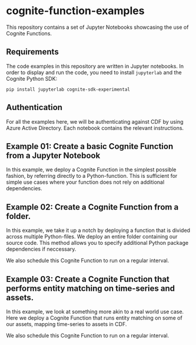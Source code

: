 # cognite-function-examples
This repository contains a set of Jupyter Notebooks showcasing the use of Cognite Functions. 

## Requirements

The code examples in this repository are written in Jupyter notebooks. In order to display and run the code, you need to install `jupyterlab` and the
Cognite Python SDK:

```shell
pip install jupyterlab cognite-sdk-experimental
```

## Authentication

For all the examples here, we will be authenticating against CDF by using Azure
Active Directory. Each notebook contains the relevant instructions.

## Example 01: Create a basic Cognite Function from a Jupyter Notebook

In this example, we deploy a Cognite Function in the simplest possible fashion,
by referring directly to a Python-function. This is sufficient for simple use
cases where your function does not rely on additional dependencies.

## Example 02: Create a Cognite Function from a folder.

In this example, we take it up a notch by deploying a function that is divided
across multiple Python-files. We deploy an entire folder containing our source
code. This method allows you to specify additional Python package dependencies
if neccessary.

We also schedule this Cognite Function to run on a regular interval.

## Example 03: Create a Cognite Function that performs entity matching on time-series and assets.

In this example, we look at something more akin to a real world use case. Here
we deploy a Cognite Function that runs entity matching on some of our assets,
mapping time-series to assets in CDF.

We also schedule this Cognite Function to run on a regular interval.
